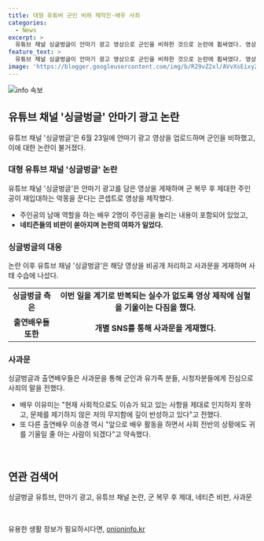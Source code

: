 ```yaml
---
title: 대형 유튜버 군인 비하 제작진·배우 사죄
categories:
  - News
excerpt: >
  유튜브 채널 싱글벙글이 안마기 광고 영상으로 군인을 비하한 것으로 논란에 휩싸였다. 영상은 군 복무 후 제대한 주인공이 재입대하는 악몽을 꾼다는 내용이었는데, 여배우 2명이 주인공을 놀리며 군대를 조롱하는 대사를 하자 비판을 받았다. 이에 채널은 영상 비공개 처리하고 사죄문을 게재하여 수습에 나섰으며, 출연 배우들도 사과문을 게재하였다. 해당 영상은 국군 및 유족들에게 상처를 주었다는 점을 인정하고, 앞으로는 실수를 반복하지 않도록 노력하겠다고 강조하고 있다.
feature_text: >
  유튜브 채널 싱글벙글이 안마기 광고 영상으로 군인을 비하한 것으로 논란에 휩싸였다. 영상은 군 복무 후 제대한 주인공이 재입대하는 악몽을 꾼다는 내용이었는데, 여배우 2명이 주인공을 놀리며 군대를 조롱하는 대사를 하자 비판을 받았다. 이에 채널은 영상 비공개 처리하고 사죄문을 게재하여 수습에 나섰으며, 출연 배우들도 사과문을 게재하였다. 해당 영상은 국군 및 유족들에게 상처를 주었다는 점을 인정하고, 앞으로는 실수를 반복하지 않도록 노력하겠다고 강조하고 있다.
image: 'https://blogger.googleusercontent.com/img/b/R29vZ2xl/AVvXsEixyZcFfHzMRdzZMjFBmAUKJYCLCGyLL1o632UiGVXcaFdKo_bkvkuCioo0uUKlGfBVcT3P84aROyZIXSBEx3Aw5nCQ3pTgDom1WDC4m8eifvWiAmWEEVb4x6G_l8C0QH225ldMjyaFvpxGEBGNO37VmDTDMHGhJPq73UglMfDca1-0aw/s1600/blogspot.png'
---
```


<p><img src="https://blogger.googleusercontent.com/img/b/R29vZ2xl/AVvXsEixyZcFfHzMRdzZMjFBmAUKJYCLCGyLL1o632UiGVXcaFdKo_bkvkuCioo0uUKlGfBVcT3P84aROyZIXSBEx3Aw5nCQ3pTgDom1WDC4m8eifvWiAmWEEVb4x6G_l8C0QH225ldMjyaFvpxGEBGNO37VmDTDMHGhJPq73UglMfDca1-0aw/s1600/blogspot.png" alt="info 속보" /></p>

<h2 data-ke-size="size28">유튜브 채널 '싱글벙글' 안마기 광고 논란</h2>

<p data-ke-size="size16">유튜브 채널 '싱글벙글'은 6월 23일에 안마기 광고 영상을 업로드하며 군인을 비하했고, 이에 대한 논란이 불거졌다.</p>

<h3>대형 유튜브 채널 '싱글벙글' 논란</h3>

<p data-ke-size="size16">유튜브 채널 '싱글벙글'은 안마기 광고를 담은 영상을 게재하며 군 복무 후 제대한 주인공이 재입대하는 악몽을 꾼다는 콘셉트로 영상을 제작했다.</p>

<ul>
  <li>주인공의 남매 역할을 하는 배우 2명이 주인공을 놀리는 내용이 포함되어 있었고,</li>
  <li><b>네티즌들의 비판이 쏟아지며 논란의 여파가 일었다.</b></li>
</ul>

<h3>싱글벙글의 대응</h3>

<p data-ke-size="size16">논란 이후 유튜브 채널 '싱글벙글'은 해당 영상을 비공개 처리하고 사과문을 게재하며 사태 수습에 나섰다.</p>

<table>
  <tr>
    <td style="text-align: center; height: 17px;"><b>싱글벙글 측은</b></td>
    <td style="text-align: center; height: 17px;"><b>이번 일을 계기로 반복되는 실수가 없도록 영상 제작에 심혈을 기울이는 다짐을 했다.</b></td>
  </tr>
  <tr>
    <td style="text-align: center; height: 17px;"><b>출연배우들 또한</b></td>
    <td style="text-align: center; height: 17px;"><b>개별 SNS를 통해 사과문을 게재했다.</b></td>
  </tr>
</table>

<h3>사과문</h3>

<p data-ke-size="size16">싱글벙글과 출연배우들은 사과문을 통해 군인과 유가족 분들, 시청자분들에게 진심으로 사죄의 말을 전했다.</p>

<ul>
  <li>배우 이유미는 "현재 사회적으로도 이슈가 되고 있는 사항을 제대로 인지하지 못하고, 문제를 제기하지 않은 저의 무지함에 깊이 반성하고 있다"고 전했다.</li>
  <li>또 다른 출연배우 이송경 역시 "앞으로 배우 활동을 하면서 사회 전반의 상황에도 귀를 기울일 줄 아는 사람이 되겠다"고 약속했다.</li>
</ul>

<p data-ke-size="size16">&nbsp;</p>

<h2 data-ke-size="size26">연관 검색어</h2>

<p data-ke-size="size16">싱글벙글 유튜브, 안마기 광고, 유튜브 채널 논란, 군 복무 후 제대, 네티즌 비판, 사과문</p>

<p data-ke-size="size16">&nbsp;</p>
유용한 생활 정보가 필요하시다면, <a href="https://onioninfo.kr" rel="dofollow">onioninfo.kr</a>


